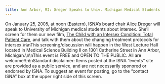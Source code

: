 ```yaml
---
title: Ann Arbor, MI: Dreger Speaks to Univ. Michigan Medical Students
---
```


On January 25, 2005, at noon (Eastern), <span class="caps">ISNA</span>&#8217;s board chair [Alice Dreger][1] will speak to University of Michigan medical students about intersex. She&#8217;ll screen for them our new film, [The Child with an Intersex Condition: Total Patient Care][2], and talk with them about the changing treatment protocols for intersex.\n\nThis screening/discussion will happen in the West Lecture Hall located in Medical Science Building II on 1301 Catherine Street in Ann Arbor, Michigan.\n\nThis event is <span class="caps">FREE</span> and <span class="caps">OPEN</span> TO <span class="caps">THE</span> <span class="caps">PUBLIC</span>. All are welcome!\n\nStandard disclaimer: Items posted at the <span class="caps">ISNA</span> &#8220;events&#8221; site are provided as a public service, and are not necessarily sponored or endorsed by <span class="caps">ISNA</span>. To suggest an event for posting, go to the &#8220;contact <span class="caps">ISNA</span>&#8221; box at the upper right side of this screen.

 [1]: /board/dreger
 [2]: /totalpatientcare